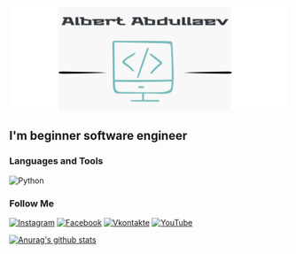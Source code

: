[![Header](https://github.com/albert11al/albert11al/blob/main/assets/github.png)](https://www.instagram.com/albert11al/)

## I'm beginner software engineer

### Languages and Tools
![Python](https://img.shields.io/badge/Python-E1DD73?style=for-the-badge&logo=python)

### Follow Me
[![Instagram](https://img.shields.io/badge/instagram-252526?style=for-the-badge&logo=Instagram)](https://www.instagram.com/albert11al/)
[![Facebook](https://img.shields.io/badge/facebook-252526?style=for-the-badge&logo=facebook)](https://www.facebook.com/profile.php?id=100022693443245)
[![Vkontakte](https://img.shields.io/badge/Vk-252526?style=for-the-badge&logo=vk)](https://vk.com/albert11al)
[![YouTube](https://img.shields.io/badge/YouTube-252526?style=for-the-badge&logo=YouTube&logoColor=FF0000)](https://www.youtube.com/channel/UCJzLsL6lBLGuxgK7XsfZ8xw)

[![Anurag's github stats](https://github-readme-stats.vercel.app/api?username=albert11al&show_icons=true)](https://github.com/albert11al/github-readme-stats)
